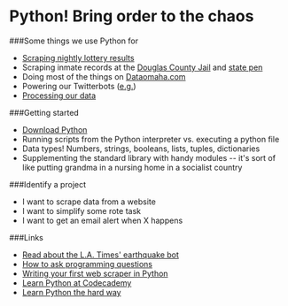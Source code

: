 # Python! Bring order to the chaos

###Some things we use Python for
<ul>
<li><a href="https://github.com/OWH-projects/lotto-scraper">Scraping nightly lottery results</a></li>
<li>Scraping inmate records at the <a href="https://github.com/cjwinchester/douglas-county-jail-scraper">Douglas County Jail</a> and <a href="https://github.com/cjwinchester/neb-prison-scraper">state pen</a></li>
<li>Doing most of the things on <a href="http://www.dataomaha.com">Dataomaha.com</a></li>
<li>Powering our Twitterbots (<a href="https://github.com/cjwinchester/dutchowh">e.g.</a>)</li>
<li><a href="http://dataomaha.com/media/news/2015/wildfires/">Processing our data</a></li>
</ul>

###Getting started
<ul>
<li><a href="https://www.python.org/download/releases/2.7/">Download Python</a></li>
<li>Running scripts from the Python interpreter vs. executing a python file</li>
<li>Data types! Numbers, strings, booleans, lists, tuples, dictionaries</li>
<li>Supplementing the standard library with handy modules -- it's sort of like putting grandma in a nursing home in a socialist country</li>
</ul>

###Identify a project
<ul>
<li>I want to scrape data from a website</li>
<li>I want to simplify some rote task</li>
<li>I want to get an email alert when X happens</li>
</ul>

###Links
<ul>
<li><a href="http://www.niemanlab.org/2014/03/when-robots-help-human-journalists-this-post-was-created-by-an-algorithm-written-by-the-author/">Read about the L.A. Times' earthquake bot</a></li>
<li><a href="http://www.propublica.org/nerds/item/how-to-ask-programming-questions">How to ask programming questions</a></li>
<li><a href="http://first-web-scraper.readthedocs.org/en/latest/">Writing your first web scraper in Python</a></li>
<li><a href="http://www.codecademy.com/tracks/python">Learn Python at Codecademy</a></li>
<li><a href="http://learnpythonthehardway.org/">Learn Python the hard way</a></li>
</ul>